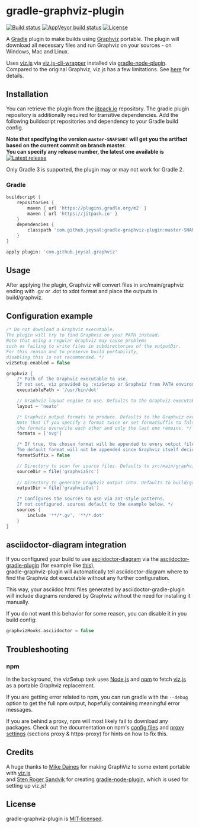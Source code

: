 # gradle-graphviz-plugin

[![Build status](https://img.shields.io/travis/jeysal/gradle-graphviz-plugin.svg?style=flat-square)](https://travis-ci.org/jeysal/gradle-graphviz-plugin)
[![AppVeyor build status](https://img.shields.io/appveyor/ci/jeysal/gradle-graphviz-plugin.svg?style=flat-square&label=windows+build)](https://ci.appveyor.com/project/jeysal/gradle-graphviz-plugin)
[![License](https://img.shields.io/github/license/jeysal/gradle-graphviz-plugin.svg?style=flat-square)](https://github.com/jeysal/gradle-graphviz-plugin/blob/master/LICENSE)

A [Gradle](https://gradle.org/) plugin to make builds using [Graphviz](http://www.graphviz.org/) portable.
The plugin will download all necessary files and run Graphviz on your sources - on Windows, Mac and Linux.

Uses [viz.js](https://github.com/mdaines/viz.js/) via [viz.js-cli-wrapper](https://github.com/jeysal/viz.js-cli-wrapper) installed via [gradle-node-plugin](https://github.com/srs/gradle-node-plugin).  
Compared to the original Graphviz, viz.js has a few limitations. See [here](https://github.com/jeysal/viz.js-cli-wrapper#command-line-interface) for details.

## Installation

You can retrieve the plugin from the [jitpack.io](https://jitpack.io/) repository. The gradle plugin repository is additionally required for transitive dependencies.
Add the following buildscript repositories and dependency to your Gradle build config.

**Note that specifying the version `master-SNAPSHOT` will get you the artifact based on the current commit on branch master.  
You can specify any release number, the latest one available is**
[![Latest release](https://jitpack.io/v/com.github.jeysal/gradle-graphviz-plugin.svg?style=flat-square)](https://jitpack.io/#com.github.jeysal/gradle-graphviz-plugin)

Only Gradle 3 is supported, the plugin may or may not work for Gradle 2.

### Gradle

```groovy
buildscript {
    repositories {
        maven { url 'https://plugins.gradle.org/m2' }
        maven { url 'https://jitpack.io' }
    }
    dependencies {
        classpath 'com.github.jeysal:gradle-graphviz-plugin:master-SNAPSHOT'
    }
}

apply plugin: 'com.github.jeysal.graphviz'
```

## Usage

After applying the plugin, Graphviz will convert files in src/main/graphviz ending with .gv or .dot to xdot format and
place the outputs in build/graphviz.

## Configuration example

```groovy
/* Do not download a Graphviz executable.
The plugin will try to find Graphviz on your PATH instead.
Note that using a regular Graphviz may cause problems
such as failing to write files in subdirectories of the outputDir.
For this reason and to preserve build portability,
disabling this is not recommended. */
vizSetup.enabled = false

graphviz {
    /* Path of the Graphviz executable to use.
    If not set, viz provided by :vizSetup or Graphviz from PATH environment variable is used. */
    executablePath = '/usr/bin/dot'

    // Graphviz layout engine to use. Defaults to the Graphviz executable's default layout (usually dot).
    layout = 'neato'

    /* Graphviz output formats to produce. Defaults to the Graphviz executable's default format (usually xdot).
    Note that if you specify a format twice or set formatSuffix to false,
    the formats overwrite each other and only the last one remains. */
    formats = ['svg']

    /* If true, the chosen format will be appended to every output file name. Defaults to true.
    The default format will not be appended since Graphviz itself decides what to generate in that case. */
    formatSuffix = false

    // Directory to scan for source files. Defaults to src/main/graphviz.
    sourceDir = file('graphvizSrc')
    
    // Directory to generate Graphviz output into. Defaults to build/graphviz.
    outputDir = file('graphvizOut')

    /* Configures the sources to use via ant-style patterns.
    If not configured, sources default to the example below. */
    sources {
        include '**/*.gv', '**/*.dot'
    }
}
 ```

## asciidoctor-diagram integration

If you configured your build to use [asciidoctor-diagram](http://asciidoctor.org/docs/asciidoctor-diagram/)
via the [asciidoctor-gradle-plugin](http://asciidoctor.org/docs/asciidoctor-gradle-plugin/)
(for example like [this](https://github.com/asciidoctor/asciidoctor-gradle-examples/tree/master/asciidoc-diagram-to-html-example)),  
gradle-graphviz-plugin will automatically tell asciidoctor-diagram where to find the Graphviz dot executable without any further configuration.

This way, your asciidoc html files generated by asciidoctor-gradle-plugin will include diagrams rendered by Graphviz without the need for installing it manually.

If you do not want this behavior for some reason, you can disable it in you build config:
```groovy
graphvizHooks.asciidoctor = false
```

## Troubleshooting

### npm

In the background, the vizSetup task uses [Node.js](https://nodejs.org/) and [npm](https://www.npmjs.com/)
to fetch [viz.js](https://github.com/mdaines/viz.js) as a portable Graphviz replacement.

If you are getting error related to npm, you can run gradle with the `--debug` option to get the full npm output,
hopefully containing meaningful error messages.

If you are behind a proxy, npm will most likely fail to download any packages.
Check out the documentation on npm's [config files](https://docs.npmjs.com/files/npmrc)
and [proxy settings](https://docs.npmjs.com/misc/config) (sections proxy & https-proxy) for hints on how to fix this.

## Credits

A huge thanks to [Mike Daines](https://github.com/mdaines) for making GraphViz to some extent portable with [viz.js](https://github.com/mdaines/viz.js)  
and [Sten Roger Sandvik](https://github.com/srs) for creating [gradle-node-plugin](https://github.com/srs/gradle-node-plugin), which is used for setting up viz.js!

## License

gradle-graphviz-plugin is [MIT-licensed](https://github.com/jeysal/gradle-graphviz-plugin/blob/master/LICENSE).
